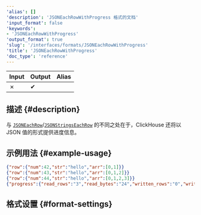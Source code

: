 ```yaml
---
'alias': []
'description': 'JSONEachRowWithProgress 格式的文档'
'input_format': false
'keywords':
- 'JSONEachRowWithProgress'
'output_format': true
'slug': '/interfaces/formats/JSONEachRowWithProgress'
'title': 'JSONEachRowWithProgress'
'doc_type': 'reference'
---
```


| Input | Output | Alias |
|-------|--------|-------|
| ✗     | ✔      |       |

## 描述 {#description}

与 [`JSONEachRow`](./JSONEachRow.md)/[`JSONStringsEachRow`](./JSONStringsEachRow.md) 的不同之处在于，ClickHouse 还将以 JSON 值的形式提供进度信息。

## 示例用法 {#example-usage}

```json
{"row":{"num":42,"str":"hello","arr":[0,1]}}
{"row":{"num":43,"str":"hello","arr":[0,1,2]}}
{"row":{"num":44,"str":"hello","arr":[0,1,2,3]}}
{"progress":{"read_rows":"3","read_bytes":"24","written_rows":"0","written_bytes":"0","total_rows_to_read":"3"}}
```

## 格式设置 {#format-settings}
